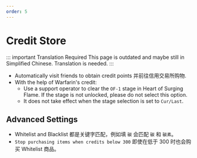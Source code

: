 ```yaml
---
order: 5
---
```


# Credit Store

::: important Translation Required
This page is outdated and maybe still in Simplified Chinese. Translation is needed.
:::

- Automatically visit friends to obtain credit points 并前往信用交易所购物.
- With the help of Warfarin's credit:
  - Use a support operator to clear the `OF-1` stage in Heart of Surging Flame. If the stage is not unlocked, please do not select this option.
  - It does not take effect when the stage selection is set to `Cur/Last`.

## Advanced Settings

- Whitelist and Blacklist 都是关键字匹配，例如填 `碳` 会匹配 `碳` 和 `碳素`。
- `Stop purchasing items when credits below 300` 即使在低于 300 时也会购买 Whitelist 商品。
